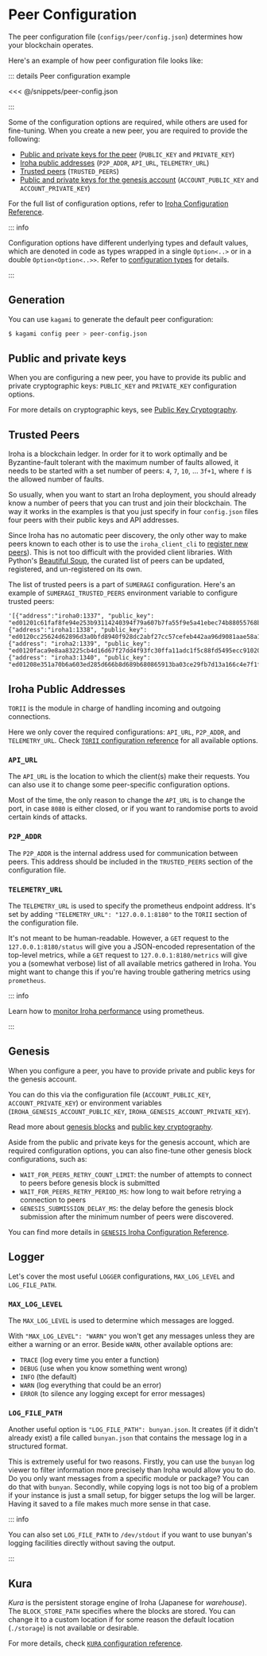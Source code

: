 # Peer Configuration

The peer configuration file (`configs/peer/config.json`) determines how
your blockchain operates.

Here's an example of how peer configuration file looks like:

::: details Peer configuration example

<<< @/snippets/peer-config.json

:::

Some of the configuration options are required, while others are used for
fine-tuning. When you create a new peer, you are required to provide the
following:

- [Public and private keys for the peer](#iroha-keys) (`PUBLIC_KEY` and
  `PRIVATE_KEY`)
- [Iroha public addresses](#iroha-public-addresses) (`P2P_ADDR`, `API_URL`,
  `TELEMETRY_URL`)
- [Trusted peers](#trusted-peers) (`TRUSTED_PEERS`)
- [Public and private keys for the genesis account](#genesis)
  (`ACCOUNT_PUBLIC_KEY` and `ACCOUNT_PRIVATE_KEY`)

For the full list of configuration options, refer to
[Iroha Configuration Reference](https://github.com/hyperledger/iroha/blob/iroha2-dev/docs/source/references/config.md).

::: info

Configuration options have different underlying types and default values,
which are denoted in code as types wrapped in a single `Option<..>` or in a
double `Option<Option<..>>`. Refer to
[configuration types](./configuration-types.md) for details.

:::

## Generation

You can use `kagami` to generate the default peer configuration:

```bash
$ kagami config peer > peer-config.json
```

## Public and private keys

When you are configuring a new peer, you have to provide its public and
private cryptographic keys: `PUBLIC_KEY` and `PRIVATE_KEY` configuration options.

For more details on cryptographic keys, see [Public Key Cryptography](../security/public-key-cryptography.md).

## Trusted Peers

Iroha is a blockchain ledger. In order for it to work optimally and be
Byzantine-fault tolerant with the maximum number of faults allowed, it
needs to be started with a set number of peers: `4`, `7`, `10`, ... `3f+1`,
where `f` is the allowed number of faults.

So usually, when you want to start an Iroha deployment, you should already
know a number of peers that you can trust and join their blockchain. The
way it works in the examples is that you just specify in four `config.json`
files four peers with their public keys and API addresses.

Since Iroha has no automatic peer discovery, the only other way to make
peers known to each other is to use the `iroha_client_cli` to
[register new peers](peer-management.md#registering-peers)). This is not
too difficult with the provided client libraries. With Python's
[Beautiful Soup](https://www.crummy.com/software/BeautifulSoup/), the
curated list of peers can be updated, registered, and un-registered on its
own.

The list of trusted peers is a part of `SUMERAGI` configuration. Here's an
example of `SUMERAGI_TRUSTED_PEERS` environment variable to configure
trusted peers:

```
'[{"address":"iroha0:1337", "public_key": "ed01201c61faf8fe94e253b93114240394f79a607b7fa55f9e5a41ebec74b88055768b"}, {"address":"iroha1:1338", "public_key": "ed0120cc25624d62896d3a0bfd8940f928dc2abf27cc57cefeb442aa96d9081aae58a1"}, {"address": "iroha2:1339", "public_key": "ed0120faca9e8aa83225cb4d16d67f27dd4f93fc30ffa11adc1f5c88fd5495ecc91020"}, {"address": "iroha3:1340", "public_key": "ed01208e351a70b6a603ed285d666b8d689b680865913ba03ce29fb7d13a166c4e7f1f"}]'
```

## Iroha Public Addresses

`TORII` is the module in charge of handling incoming and outgoing
connections.

Here we only cover the required configurations: `API_URL`, `P2P_ADDR`, and
`TELEMETRY_URL`. Check
[`TORII` configuration reference](https://github.com/hyperledger/iroha/blob/iroha2-dev/docs/source/references/config.md#torii)
for all available options.

### `API_URL`

The `API_URL` is the location to which the client(s) make their requests.
You can also use it to change some peer-specific configuration options.

Most of the time, the only reason to change the `API_URL` is to change the
port, in case `8080` is either closed, or if you want to randomise ports to
avoid certain kinds of attacks.

### `P2P_ADDR`

The `P2P_ADDR` is the internal address used for communication between
peers. This address should be included in the `TRUSTED_PEERS` section of
the configuration file.

### `TELEMETRY_URL`

The `TELEMETRY_URL` is used to specify the prometheus endpoint address.
It's set by adding `"TELEMETRY_URL": "127.0.0.1:8180"` to the `TORII`
section of the configuration file.

It's not meant to be human-readable. However, a `GET` request to the
`127.0.0.1:8180/status` will give you a JSON-encoded representation of the
top-level metrics, while a `GET` request to `127.0.0.1:8180/metrics` will
give you a (somewhat verbose) list of all available metrics gathered in
Iroha. You might want to change this if you're having trouble gathering
metrics using `prometheus`.

::: info

Learn how to [monitor Iroha performance](/guide/advanced/metrics.md) using
prometheus.

:::

## Genesis

When you configure a peer, you have to provide private and public keys for
the genesis account.

You can do this via the configuration file (`ACCOUNT_PUBLIC_KEY`,
`ACCOUNT_PRIVATE_KEY`) or environment variables
(`IROHA_GENESIS_ACCOUNT_PUBLIC_KEY`, `IROHA_GENESIS_ACCOUNT_PRIVATE_KEY`).

Read more about [genesis blocks](./genesis.md) and
[public key cryptography](../security/public-key-cryptography.md).

Aside from the public and private keys for the genesis account, which are
required configuration options, you can also fine-tune other genesis block
configurations, such as:

- `WAIT_FOR_PEERS_RETRY_COUNT_LIMIT`: the number of attempts to connect to
  peers before genesis block is submitted
- `WAIT_FOR_PEERS_RETRY_PERIOD_MS`: how long to wait before retrying a
  connection to peers
- `GENESIS_SUBMISSION_DELAY_MS`: the delay before the genesis block
  submission after the minimum number of peers were discovered.

You can find more details in
[`GENESIS` Iroha Configuration Reference](https://github.com/hyperledger/iroha/blob/iroha2-dev/docs/source/references/config.md#genesis).

## Logger

Let's cover the most useful `LOGGER` configurations, `MAX_LOG_LEVEL` and
`LOG_FILE_PATH`.

### `MAX_LOG_LEVEL`

The `MAX_LOG_LEVEL` is used to determine which messages are logged.

With `"MAX_LOG_LEVEL": "WARN"` you won't get any messages unless they are
either a warning or an error. Beside `WARN`, other available options are:

- `TRACE` (log every time you enter a function)
- `DEBUG` (use when you know something went wrong)
- `INFO` (the default)
- `WARN` (log everything that could be an error)
- `ERROR` (to silence any logging except for error messages)

### `LOG_FILE_PATH`

Another useful option is `"LOG_FILE_PATH": bunyan.json`. It creates (if it
didn't already exist) a file called `bunyan.json` that contains the message
log in a structured format.

This is extremely useful for two reasons. Firstly, you can use the `bunyan`
log viewer to filter information more precisely than Iroha would allow you
to do. Do you only want messages from a specific module or package? You can
do that with `bunyan`. Secondly, while copying logs is not too big of a
problem if your instance is just a small setup, for bigger setups the log
will be larger. Having it saved to a file makes much more sense in that
case.

::: info

You can also set `LOG_FILE_PATH` to `/dev/stdout` if you want to use
bunyan's logging facilities directly without saving the output.

:::

## Kura

_Kura_ is the persistent storage engine of Iroha (Japanese for
_warehouse_). The `BLOCK_STORE_PATH` specifies where the blocks are stored.
You can change it to a custom location if for some reason the default
location (`./storage`) is not available or desirable.

For more details, check
[`KURA` configuration reference](https://github.com/hyperledger/iroha/blob/iroha2-dev/docs/source/references/config.md#kura).

